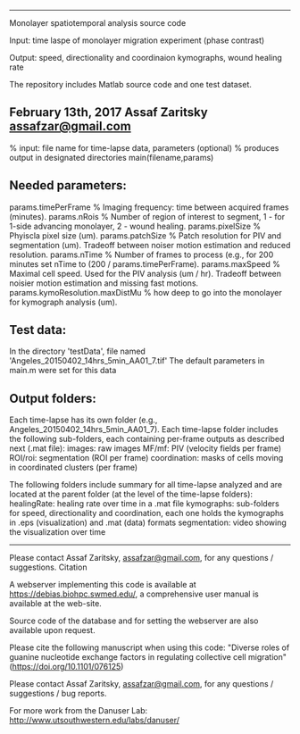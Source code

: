 -------------------
Monolayer spatiotemporal analysis source code

Input: time laspe of monolayer migration experiment (phase contrast)

Output: speed, directionality and coordinaion kymographs, wound healing rate

The repository includes Matlab source code and one test dataset.

February 13th, 2017
  Assaf Zaritsky
assafzar@gmail.com
-------------------

% input: file name for time-lapse data, parameters (optional)
% produces output in designated directories
main(filename,params)

Needed parameters:
-----------------
params.timePerFrame % Imaging frequency: time between acquired frames (minutes).
params.nRois % Number of region of interest to segment, 1 - for 1-side advancing monolayer, 2 - wound healing.
params.pixelSize % Phyiscla pixel size (um).
params.patchSize % Patch resolution for PIV and segmentation (um). Tradeoff between noiser motion estimation and reduced resolution.
params.nTime % Number of frames to process (e.g., for 200 minutes set nTime to (200 / params.timePerFrame).
params.maxSpeed % Maximal cell speed. Used for the PIV analysis (um / hr). Tradeoff between noisier motion estimation and missing fast motions.
params.kymoResolution.maxDistMu % how deep to go into the monolayer for kymograph analysis (um).

Test data:
---------
In the directory 'testData', file named 'Angeles_20150402_14hrs_5min_AA01_7.tif'
The default parameters in main.m were set for this data

Output folders:
--------------
Each time-lapse has its own folder (e.g., Angeles_20150402_14hrs_5min_AA01_7). Each time-lapse folder  includes the following sub-folders, each containing per-frame outputs as described next (.mat file):
images: raw images
MF/mf: PIV (velocity fields per frame)
ROI/roi: segmentation (ROI per frame)
coordination: masks of cells moving in coordinated clusters (per frame)


The following folders include summary for all time-lapse analyzed and are located at the parent folder (at the level of the time-lapse folders):
healingRate: healing rate over time in a .mat file
kymographs: sub-folders for speed, directionality and coordination, each one holds the kymographs in .eps (visualization) and .mat (data) formats
segmentation: video showing the visualization over time

-----------------
Please contact Assaf Zaritsky, assafzar@gmail.com, for any questions / suggestions.
Citation

A webserver implementing this code is available at https://debias.biohpc.swmed.edu/, a comprehensive user manual is available at the web-site.


Source code of the database and for setting the webserver are also available upon request.

Please cite the following manuscript when using this code:
"Diverse roles of guanine nucleotide exchange factors in regulating collective cell migration" (https://doi.org/10.1101/076125)

Please contact Assaf Zaritsky, assafzar@gmail.com, for any questions / suggestions / bug reports.

For more work from the Danuser Lab: http://www.utsouthwestern.edu/labs/danuser/
